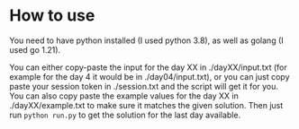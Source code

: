 # How to use
You need to have python installed (I used python 3.8), as well as golang (I used go 1.21).

You can either copy-paste the input for the day XX in ./dayXX/input.txt (for example for the day 4 it would be in ./day04/input.txt), or you can just copy paste your session token in ./session.txt and the script will get it for you.
You can also copy paste the example values for the day XX in ./dayXX/example.txt to make sure it matches the given solution.
Then just run `python run.py` to get the solution for the last day available.
